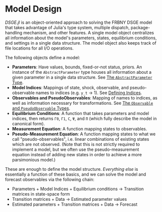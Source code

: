 # Model Design

*DSGE.jl* is an object-oriented approach to solving the FRBNY DSGE model that
takes advantage of Julia's type system, multiple dispatch, package-handling
mechanism, and other features. A single model object centralizes all information
about the model's parameters, states, equilibrium conditions, and settings in a
single data structure. The model object also keeps track of file locations for
all I/O operations.

The following objects define a model:

- **Parameters**: Have values, bounds, fixed-or-not status, priors. An
  instance of the `AbstractParameter` type houses all information about a given
  parameter in a single data structure. See
  [The `AbstractParameter` Type](@ref).
- **Model Indices**: Mappings of state, shock, observable, and pseudo-observable
  names to indices (e.g. `y_t` -> 1). See [Defining Indices](@ref).
- **Observables and PseudoObservables**: Mapping of names to indices, as well as
  information necessary for transformations. See
  [The `Observable` and `PseudoObservable` Types](@ref).
- **Equilibrium Conditions**: A function that takes parameters and model
  indices, then returns `Γ0`, `Γ1`, `C`, `Ψ`, and `Π` (which fully describe the
  model in canonical form).
- **Measurement Equation**: A function mapping states to observables.
- **Pseudo-Measurement Equation**: A function mapping states to what we call
  "pseudo-observables", i.e. linear combinations of existing states which are
  not observed. (Note that this is not strictly required to implement a model,
  but we often use the pseudo-measurement equation instead of adding new states
  in order to achieve a more parsimonious model.)

These are enough to define the model structure. *Everything else* is essentially
a function of these basics, and we can solve the model and forecast observables
via the following chain:

- Parameters + Model Indices + Equilibrium conditions -> Transition matrices
  in state-space form
- Transition matrices + Data -> Estimated parameter values
- Estimated parameters + Transition matrices + Data -> Forecast